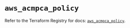 # `aws_acmpca_policy`

Refer to the Terraform Registry for docs: [`aws_acmpca_policy`](https://registry.terraform.io/providers/hashicorp/aws/6.14.1/docs/resources/acmpca_policy).
